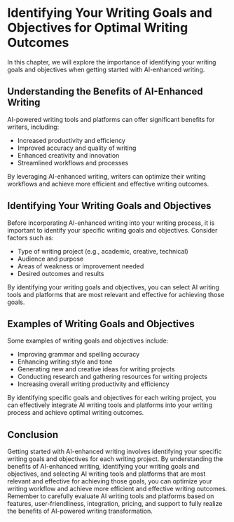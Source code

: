 Identifying Your Writing Goals and Objectives for Optimal Writing Outcomes
===============================================================================================================================

In this chapter, we will explore the importance of identifying your writing goals and objectives when getting started with AI-enhanced writing.

Understanding the Benefits of AI-Enhanced Writing
-------------------------------------------------

AI-powered writing tools and platforms can offer significant benefits for writers, including:

* Increased productivity and efficiency
* Improved accuracy and quality of writing
* Enhanced creativity and innovation
* Streamlined workflows and processes

By leveraging AI-enhanced writing, writers can optimize their writing workflows and achieve more efficient and effective writing outcomes.

Identifying Your Writing Goals and Objectives
---------------------------------------------

Before incorporating AI-enhanced writing into your writing process, it is important to identify your specific writing goals and objectives. Consider factors such as:

* Type of writing project (e.g., academic, creative, technical)
* Audience and purpose
* Areas of weakness or improvement needed
* Desired outcomes and results

By identifying your writing goals and objectives, you can select AI writing tools and platforms that are most relevant and effective for achieving those goals.

Examples of Writing Goals and Objectives
----------------------------------------

Some examples of writing goals and objectives include:

* Improving grammar and spelling accuracy
* Enhancing writing style and tone
* Generating new and creative ideas for writing projects
* Conducting research and gathering resources for writing projects
* Increasing overall writing productivity and efficiency

By identifying specific goals and objectives for each writing project, you can effectively integrate AI writing tools and platforms into your writing process and achieve optimal writing outcomes.

Conclusion
----------

Getting started with AI-enhanced writing involves identifying your specific writing goals and objectives for each writing project. By understanding the benefits of AI-enhanced writing, identifying your writing goals and objectives, and selecting AI writing tools and platforms that are most relevant and effective for achieving those goals, you can optimize your writing workflow and achieve more efficient and effective writing outcomes. Remember to carefully evaluate AI writing tools and platforms based on features, user-friendliness, integration, pricing, and support to fully realize the benefits of AI-powered writing transformation.
